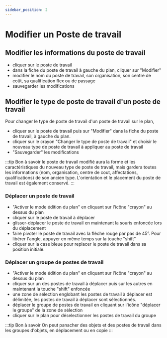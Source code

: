 ```yaml
---
sidebar_position: 2
---
```

# Modifier un Poste de travail


## Modifier les informations du poste de travail

-   cliquer sur le poste de travail
-   dans la fiche du poste de travail à gauche du plan, cliquer sur "Modifier"
-   modifier le nom du poste de travail, son organisation, son centre de coût, sa qualification flex ou de passage
-   sauvegarder les modifications

## Modifier le type de poste de travail d'un poste de travail

Pour changer le type de poste de travail d'un poste de travail sur le plan,

-   cliquer sur le poste de travail puis sur "Modifier" dans la fiche du poste de travail, à gauche du plan.
-   cliquer sur le crayon "Changer le type de poste de travail" et choisir le nouveau type de poste de travail à appliquer au poste de travail
-   "Sauvegarder" les modifications

:::tip Bon à savoir
le poste de travail modifié aura la forme et les caractéristiques du nouveau type de poste de travail, mais gardera toutes les informations (nom, organisation, centre de cout, affectations, qualifications) de son ancien type. L'orientation et le placement du poste de travail est également conservé.
:::

### Déplacer un poste de travail

-   "Activer le mode édition du plan" en cliquant sur l'icône "crayon" au dessus du plan
-   cliquer sur le poste de travail à déplacer
-   glisser-déplacer le poste de travail en maintenant la souris enfoncée lors du déplacement
-   faire pivoter le poste de travail avec la flèche rouge par pas de 45°. Pour libérer l'angle, appuyer en même temps sur la touche "shift"
-   cliquer sur la case bleue pour replacer le poste de travail dans sa position initiale.



### Déplacer un groupe de postes de travail

-   "Activer le mode édition du plan" en cliquant sur l'icône "crayon" au dessus du plan
-   cliquer sur un des postes de travail à déplacer puis sur les autres en maintenant la touche "shift" enfoncée
-   une zone de sélection englobant les postes de travail à déplacer est délimitée, les postes de travail à déplacer sont sélectionnés.
-   déplacer le groupe de postes de travail en cliquant sur l'icône "déplacer le groupe" de la zone de sélection
-   cliquer sur le plan pour déselectionner les postes de travail du groupe

:::tip Bon à savoir
On peut panacher des objets et des postes de travail dans les groupes d'objets, en déplacement ou en copie
:::